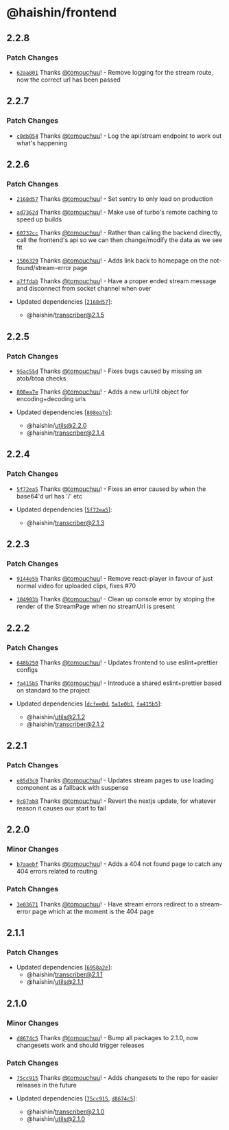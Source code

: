 # @haishin/frontend

## 2.2.8

### Patch Changes

- [`62aa801`](https://github.com/tomouchuu/haishin/commit/62aa8017a6977fd6a08b33945a8731e48b409415) Thanks [@tomouchuu](https://github.com/tomouchuu)! - Remove logging for the stream route, now the correct url has been passed

## 2.2.7

### Patch Changes

- [`c0db054`](https://github.com/tomouchuu/haishin/commit/c0db054e4c8c9e6b5e30f21b341c6bc62590d42d) Thanks [@tomouchuu](https://github.com/tomouchuu)! - Log the api/stream endpoint to work out what's happening

## 2.2.6

### Patch Changes

- [`2168d57`](https://github.com/tomouchuu/haishin/commit/2168d57ef63d6e98a011884f8e3280181c8b0ca0) Thanks [@tomouchuu](https://github.com/tomouchuu)! - Set sentry to only load on production

- [`ad7362d`](https://github.com/tomouchuu/haishin/commit/ad7362d07ed18a00933b4456a6ebf1af12a01db2) Thanks [@tomouchuu](https://github.com/tomouchuu)! - Make use of turbo's remote caching to speed up builds

- [`60732cc`](https://github.com/tomouchuu/haishin/commit/60732cc33572f2c884f86b1043c2a9f6c8ef54af) Thanks [@tomouchuu](https://github.com/tomouchuu)! - Rather than calling the backend directly, call the frontend's api so we can then change/modify the data as we see fit

- [`1506329`](https://github.com/tomouchuu/haishin/commit/150632921991818df8ca51c751f234fd194ecaf8) Thanks [@tomouchuu](https://github.com/tomouchuu)! - Adds link back to homepage on the not-found/stream-error page

- [`a7ffdab`](https://github.com/tomouchuu/haishin/commit/a7ffdab91d5899bf47a1ad037be40678733fb656) Thanks [@tomouchuu](https://github.com/tomouchuu)! - Have a proper ended stream message and disconnect from socket channel when over

- Updated dependencies [[`2168d57`](https://github.com/tomouchuu/haishin/commit/2168d57ef63d6e98a011884f8e3280181c8b0ca0)]:
  - @haishin/transcriber@2.1.5

## 2.2.5

### Patch Changes

- [`95ac55d`](https://github.com/tomouchuu/haishin/commit/95ac55dbbf72dd5fdc44cfdf98ba3cd9abc8785f) Thanks [@tomouchuu](https://github.com/tomouchuu)! - Fixes bugs caused by missing an atob/btoa checks

- [`808ea7e`](https://github.com/tomouchuu/haishin/commit/808ea7efea13c3eb2af4c18a431364041649a566) Thanks [@tomouchuu](https://github.com/tomouchuu)! - Adds a new urlUtil object for encoding+decoding urls

- Updated dependencies [[`808ea7e`](https://github.com/tomouchuu/haishin/commit/808ea7efea13c3eb2af4c18a431364041649a566)]:
  - @haishin/utils@2.2.0
  - @haishin/transcriber@2.1.4

## 2.2.4

### Patch Changes

- [`5f72ea5`](https://github.com/tomouchuu/haishin/commit/5f72ea5df9c91de31a06fd12d41c1ccf6fc5869c) Thanks [@tomouchuu](https://github.com/tomouchuu)! - Fixes an error caused by when the base64'd url has '/' etc

- Updated dependencies [[`5f72ea5`](https://github.com/tomouchuu/haishin/commit/5f72ea5df9c91de31a06fd12d41c1ccf6fc5869c)]:
  - @haishin/transcriber@2.1.3

## 2.2.3

### Patch Changes

- [`9144e5b`](https://github.com/tomouchuu/haishin/commit/9144e5b2e7829ebf198d5b9d8f5d4348f24788f5) Thanks [@tomouchuu](https://github.com/tomouchuu)! - Remove react-player in favour of just normal video for uploaded clips, fixes #70

- [`104903b`](https://github.com/tomouchuu/haishin/commit/104903bf001c0a269933e596e2f01eeb1f011083) Thanks [@tomouchuu](https://github.com/tomouchuu)! - Clean up console error by stoping the render of the StreamPage when no streamUrl is present

## 2.2.2

### Patch Changes

- [`648b250`](https://github.com/tomouchuu/haishin/commit/648b250c218f3c8f9f78e226f01ce0ae7e0da360) Thanks [@tomouchuu](https://github.com/tomouchuu)! - Updates frontend to use eslint+prettier configs

- [`fa415b5`](https://github.com/tomouchuu/haishin/commit/fa415b5a246a8b9ac9b3d86fcb2f27f6db5dd7fb) Thanks [@tomouchuu](https://github.com/tomouchuu)! - Introduce a shared eslint+prettier based on standard to the project

- Updated dependencies [[`dcfee0d`](https://github.com/tomouchuu/haishin/commit/dcfee0da98b53cfab379a845ca6f1946d7807283), [`5a1e0b1`](https://github.com/tomouchuu/haishin/commit/5a1e0b1717d9fcc4b3d355fe2c4d21054f53b473), [`fa415b5`](https://github.com/tomouchuu/haishin/commit/fa415b5a246a8b9ac9b3d86fcb2f27f6db5dd7fb)]:
  - @haishin/utils@2.1.2
  - @haishin/transcriber@2.1.2

## 2.2.1

### Patch Changes

- [`e85d3c0`](https://github.com/tomouchuu/haishin/commit/e85d3c04e80d5e051ed2c582ceb40e2c841ed136) Thanks [@tomouchuu](https://github.com/tomouchuu)! - Updates stream pages to use loading component as a fallback with suspense

- [`9c87ab8`](https://github.com/tomouchuu/haishin/commit/9c87ab8e55babec7ec8e1aa29af763b81e7105d8) Thanks [@tomouchuu](https://github.com/tomouchuu)! - Revert the nextjs update, for whatever reason it causes our start to fail

## 2.2.0

### Minor Changes

- [`b7aaebf`](https://github.com/tomouchuu/haishin/commit/b7aaebfb6ed87b44fce165b14d848ddf2cb69d1b) Thanks [@tomouchuu](https://github.com/tomouchuu)! - Adds a 404 not found page to catch any 404 errors related to routing

### Patch Changes

- [`3e03671`](https://github.com/tomouchuu/haishin/commit/3e036716cc7fbc84cc9cc0c08e29ac4b1e630d31) Thanks [@tomouchuu](https://github.com/tomouchuu)! - Have stream errors redirect to a stream-error page which at the moment is the 404 page

## 2.1.1

### Patch Changes

- Updated dependencies [[`6958a2e`](https://github.com/tomouchuu/haishin/commit/6958a2e9488b6d7ff13c228652571cbbfeecbba7)]:
  - @haishin/transcriber@2.1.1
  - @haishin/utils@2.1.1

## 2.1.0

### Minor Changes

- [`d8674c5`](https://github.com/tomouchuu/haishin/commit/d8674c5324615802fe8db8bd87272433e13d488b) Thanks [@tomouchuu](https://github.com/tomouchuu)! - Bump all packages to 2.1.0, now changesets work and should trigger releases

### Patch Changes

- [`75cc915`](https://github.com/tomouchuu/haishin/commit/75cc9157c32e348055223c831004db903bba5a6f) Thanks [@tomouchuu](https://github.com/tomouchuu)! - Adds changesets to the repo for easier releases in the future

- Updated dependencies [[`75cc915`](https://github.com/tomouchuu/haishin/commit/75cc9157c32e348055223c831004db903bba5a6f), [`d8674c5`](https://github.com/tomouchuu/haishin/commit/d8674c5324615802fe8db8bd87272433e13d488b)]:
  - @haishin/transcriber@2.1.0
  - @haishin/utils@2.1.0
